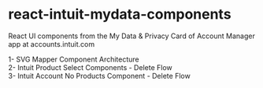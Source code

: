 # react-intuit-mydata-components

React UI components from the My Data &amp; Privacy Card of Account Manager app at accounts.intuit.com

1- SVG Mapper Component Architecture<br />
2- Intuit Product Select Components - Delete Flow<br />
3- Intuit Account No Products Component - Delete Flow<br />
